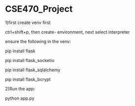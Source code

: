 # CSE470_Project

1)first create venv first

ctrl+shift+p, then create- environment, next select interpreter

ensure the following in the venv:

pip install flask 

pip install flask_socketio 

pip install flask_sqlalchemy 

pip install flask_bcrypt


2)Run the app:

  python app.py


